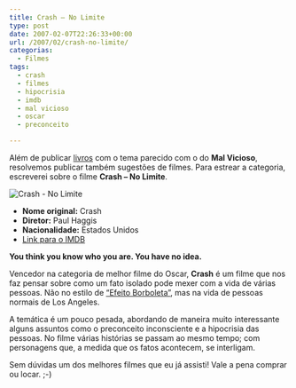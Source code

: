 ```yaml
---
title: Crash – No Limite
type: post
date: 2007-02-07T22:26:33+00:00
url: /2007/02/crash-no-limite/
categorias:
  - Filmes
tags:
  - crash
  - filmes
  - hipocrisia
  - imdb
  - mal vicioso
  - oscar
  - preconceito

---
```

Além de publicar [livros][1] com o tema parecido com o do **Mal Vicioso**, resolvemos publicar também sugestões de filmes. Para estrear a categoria, escreverei sobre o filme **Crash – No Limite**.

![Crash - No Limite](/wp-content/uploads/2007/01/crash.jpg)

  * **Nome original:** Crash
  * **Diretor:** Paul Haggis
  * **Nacionalidade:** Estados Unidos
  * [Link para o IMDB][2]

**You think you know who you are. You have no idea.**

Vencedor na categoria de melhor filme do Oscar, **Crash** é um filme que nos faz pensar sobre como um fato isolado pode mexer com a vida de várias pessoas. Não no estilo de [“Efeito Borboleta”][3], mas na vida de pessoas normais de Los Angeles.

A temática é um pouco pesada, abordando de maneira muito interessante alguns assuntos como o preconceito inconsciente e a hipocrisia das pessoas. No filme várias histórias se passam ao mesmo tempo; com personagens que, a medida que os fatos acontecem, se interligam.

Sem dúvidas um dos melhores filmes que eu já assisti! Vale a pena comprar ou locar. ;-)

 [1]: /categorias/mal-vicioso/livros
 [2]: http://www.imdb.com/title/tt0375679/
 [3]: http://www.imdb.com/title/tt0289879/

